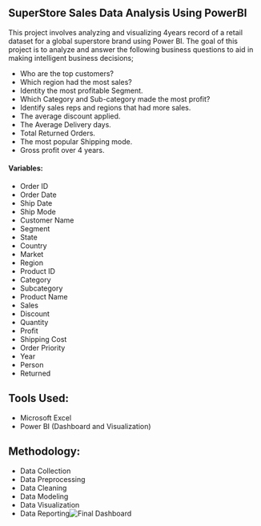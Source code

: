 ## SuperStore Sales Data Analysis Using PowerBI
This project involves analyzing and visualizing 4years record of a retail dataset for a global superstore brand using Power BI.
The goal of this project is to analyze and answer the following business questions to aid in making intelligent business decisions;
- Who are the top customers?
- Which region had the most sales?
- Identity the most profitable Segment.
- Which Category and Sub-category made the most profit?
- Identify sales reps and regions that had more sales.
- The average discount applied.
- The Average Delivery days.
- Total Returned Orders.
- The most popular Shipping mode.
- Gross profit over 4 years.
#### Variables:
- Order ID
- Order Date
- Ship Date
- Ship Mode
- Customer Name
- Segment
- State
- Country
- Market
- Region
- Product ID
- Category
- Subcategory
- Product Name
- Sales
- Discount
- Quantity
- Profit
- Shipping Cost
- Order Priority
- Year
- Person
- Returned
## Tools Used:
- Microsoft Excel
- Power BI (Dashboard and Visualization)
## Methodology:
- Data Collection
- Data Preprocessing
- Data Cleaning
- Data Modeling
- Data Visualization
- Data Reporting![Final Dashboard](https://user-images.githubusercontent.com/36298235/216616511-ca99ea90-fec3-49ab-b2f8-011233eabe4f.JPG)
